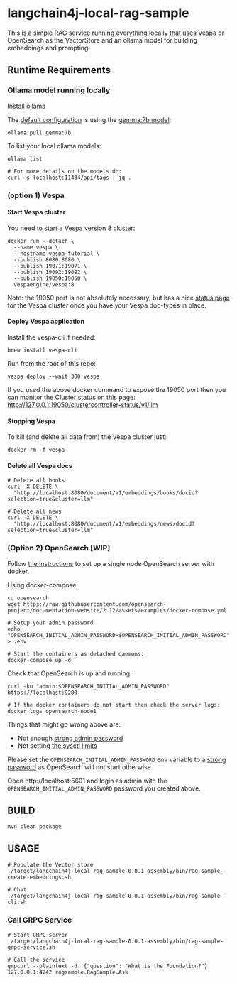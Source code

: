 # langchain4j-local-rag-sample

This is a simple RAG service running everything locally 
that uses Vespa or OpenSearch as the VectorStore and an ollama model 
for building embeddings and prompting.

## Runtime Requirements


### Ollama model running locally

Install [ollama](https://ollama.ai/download)

The [default configuration](src/main/resources/rag-sample.conf) is using the [gemma:7b model](https://ollama.ai/library/mistral):
```shell
ollama pull gemma:7b
```

To list your local ollama models:
```shell
ollama list

# For more details on the models do:
curl -s localhost:11434/api/tags | jq .
```

### (option 1) Vespa 


#### Start Vespa cluster

You need to start a Vespa version 8 cluster:

```shell
docker run --detach \
  --name vespa \
  --hostname vespa-tutorial \
  --publish 8080:8080 \
  --publish 19071:19071 \
  --publish 19092:19092 \
  --publish 19050:19050 \
  vespaengine/vespa:8
```

Note: the 19050 port is not absolutely necessary, but has a nice
[status page](http://localhost:19050/clustercontroller-status/v1/llm) 
for the Vespa cluster once you have your Vespa doc-types in place.

#### Deploy Vespa application
Install the vespa-cli if needed:
```shell
brew install vespa-cli
```

Run from the root of this repo:
```shell
vespa deploy --wait 300 vespa
```
If you used the above docker command to expose the 19050
port then you can monitor the Cluster status on this page:
http://127.0.0.1:19050/clustercontroller-status/v1/llm


#### Stopping Vespa

To kill (and delete all data from) the Vespa cluster just:
```shell
docker rm -f vespa
```


#### Delete all Vespa docs
```shell
# Delete all books
curl -X DELETE \
  "http://localhost:8080/document/v1/embeddings/books/docid?selection=true&cluster=llm"

# Delete all news
curl -X DELETE \
  "http://localhost:8080/document/v1/embeddings/news/docid?selection=true&cluster=llm"
```


### (Option 2) OpenSearch [WIP]

Follow [the instructions](https://opensearch.org/docs/latest/install-and-configure/install-opensearch/docker/#run-opensearch-in-a-docker-container) 
to set up a single node OpenSearch server with docker.

Using docker-compose:
```shell
cd opensearch
wget https://raw.githubusercontent.com/opensearch-project/documentation-website/2.12/assets/examples/docker-compose.yml

# Setup your admin password
echo "OPENSEARCH_INITIAL_ADMIN_PASSWORD=$OPENSEARCH_INITIAL_ADMIN_PASSWORD" > .env

# Start the containers as detached daemons:
docker-compose up -d
```

Check that OpenSearch is up and running:
```shell
curl -ku "admin:$OPENSEARCH_INITIAL_ADMIN_PASSWORD" https://localhost:9200

# If the docker containers do not start then check the server logs:
docker logs opensearch-node1
```

Things that might go wrong above are:
- Not enough [strong admin password](https://github.com/opensearch-project/documentation-website/blob/6f779cef0c78efd3dc0f45f9dd30eee3339a65b4/_security/configuration/yaml.md#password-settings)
- Not setting [the sysctl limits](https://opensearch.org/docs/latest/install-and-configure/install-opensearch/docker/#important-host-settings) 

Please set the `OPENSEARCH_INITIAL_ADMIN_PASSWORD` env variable to a 
[strong password](https://github.com/opensearch-project/documentation-website/blob/6f779cef0c78efd3dc0f45f9dd30eee3339a65b4/_security/configuration/yaml.md#password-settings) 
as OpenSearch will not start otherwise.

Open http://localhost:5601 and login as admin with the `OPENSEARCH_INITIAL_ADMIN_PASSWORD` password you created above.

## BUILD

```shell
mvn clean package
```

## USAGE

```shell
# Populate the Vector store
./target/langchain4j-local-rag-sample-0.0.1-assembly/bin/rag-sample-create-embeddings.sh

# Chat 
./target/langchain4j-local-rag-sample-0.0.1-assembly/bin/rag-sample-cli.sh
```

### Call GRPC Service

```shell
# Start GRPC server
./target/langchain4j-local-rag-sample-0.0.1-assembly/bin/rag-sample-grpc-service.sh

# Call the service
grpcurl --plaintext -d '{"question": "What is the Foundation?"}' 127.0.0.1:4242 ragsample.RagSample.Ask
```